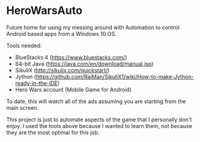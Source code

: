 # HeroWarsAuto
Future home for using my messing around with Automation to control Android based apps from a Windows 10 OS.

Tools needed:
* BlueStacks 4 (https://www.bluestacks.com/)
* 64-bit Java (https://java.com/en/download/manual.jsp)
* SikuliX (http://sikulix.com/quickstart/)
* Jython (https://github.com/RaiMan/SikuliX1/wiki/How-to-make-Jython-ready-in-the-IDE)
* Hero Wars account (Mobile Game for Android)

To date, this will watch all of the ads assuming you are starting from the main screen.

This project is just to automate aspects of the game that I personally don't enjoy.  I used the tools above because I wanted to learn them, not because they are the most optimal for this job.
